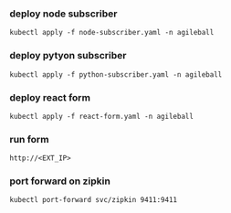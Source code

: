 ### deploy node subscriber

    kubectl apply -f node-subscriber.yaml -n agileball

### deploy pytyon subscriber

    kubectl apply -f python-subscriber.yaml -n agileball

### deploy react form

    kubectl apply -f react-form.yaml -n agileball

### run form

    http://<EXT_IP>

### port forward on zipkin

    kubectl port-forward svc/zipkin 9411:9411
